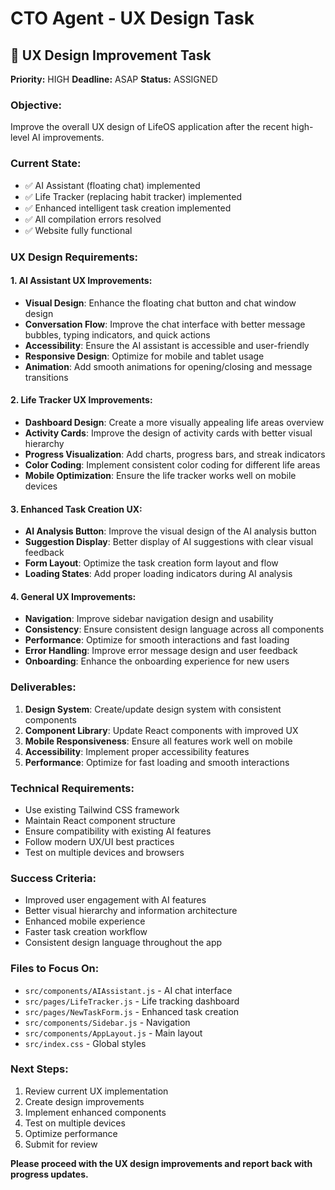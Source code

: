 # CTO Agent - UX Design Task

## 🎨 **UX Design Improvement Task**

**Priority:** HIGH
**Deadline:** ASAP
**Status:** ASSIGNED

### **Objective:**
Improve the overall UX design of LifeOS application after the recent high-level AI improvements.

### **Current State:**
- ✅ AI Assistant (floating chat) implemented
- ✅ Life Tracker (replacing habit tracker) implemented  
- ✅ Enhanced intelligent task creation implemented
- ✅ All compilation errors resolved
- ✅ Website fully functional

### **UX Design Requirements:**

#### **1. AI Assistant UX Improvements:**
- **Visual Design**: Enhance the floating chat button and chat window design
- **Conversation Flow**: Improve the chat interface with better message bubbles, typing indicators, and quick actions
- **Accessibility**: Ensure the AI assistant is accessible and user-friendly
- **Responsive Design**: Optimize for mobile and tablet usage
- **Animation**: Add smooth animations for opening/closing and message transitions

#### **2. Life Tracker UX Improvements:**
- **Dashboard Design**: Create a more visually appealing life areas overview
- **Activity Cards**: Improve the design of activity cards with better visual hierarchy
- **Progress Visualization**: Add charts, progress bars, and streak indicators
- **Color Coding**: Implement consistent color coding for different life areas
- **Mobile Optimization**: Ensure the life tracker works well on mobile devices

#### **3. Enhanced Task Creation UX:**
- **AI Analysis Button**: Improve the visual design of the AI analysis button
- **Suggestion Display**: Better display of AI suggestions with clear visual feedback
- **Form Layout**: Optimize the task creation form layout and flow
- **Loading States**: Add proper loading indicators during AI analysis

#### **4. General UX Improvements:**
- **Navigation**: Improve sidebar navigation design and usability
- **Consistency**: Ensure consistent design language across all components
- **Performance**: Optimize for smooth interactions and fast loading
- **Error Handling**: Improve error message design and user feedback
- **Onboarding**: Enhance the onboarding experience for new users

### **Deliverables:**
1. **Design System**: Create/update design system with consistent components
2. **Component Library**: Update React components with improved UX
3. **Mobile Responsiveness**: Ensure all features work well on mobile
4. **Accessibility**: Implement proper accessibility features
5. **Performance**: Optimize for fast loading and smooth interactions

### **Technical Requirements:**
- Use existing Tailwind CSS framework
- Maintain React component structure
- Ensure compatibility with existing AI features
- Follow modern UX/UI best practices
- Test on multiple devices and browsers

### **Success Criteria:**
- Improved user engagement with AI features
- Better visual hierarchy and information architecture
- Enhanced mobile experience
- Faster task creation workflow
- Consistent design language throughout the app

### **Files to Focus On:**
- `src/components/AIAssistant.js` - AI chat interface
- `src/pages/LifeTracker.js` - Life tracking dashboard
- `src/pages/NewTaskForm.js` - Enhanced task creation
- `src/components/Sidebar.js` - Navigation
- `src/components/AppLayout.js` - Main layout
- `src/index.css` - Global styles

### **Next Steps:**
1. Review current UX implementation
2. Create design improvements
3. Implement enhanced components
4. Test on multiple devices
5. Optimize performance
6. Submit for review

**Please proceed with the UX design improvements and report back with progress updates.**
